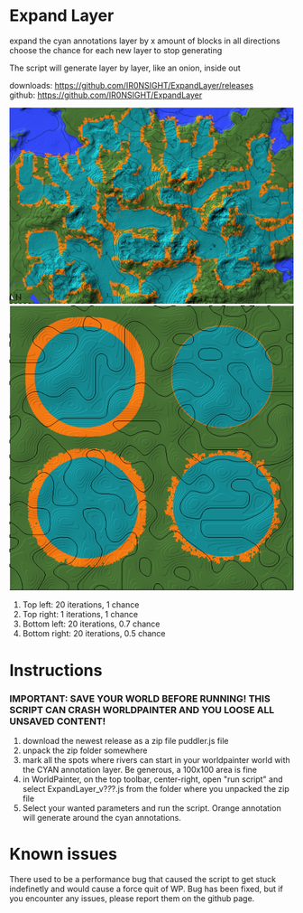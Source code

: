 # Expand Layer

expand the cyan annotations layer by x amount of blocks in all directions
choose the chance for each new layer to stop generating

The script will generate layer by layer, like an onion, inside out

downloads: https://github.com/IR0NSIGHT/ExpandLayer/releases  
github: https://github.com/IR0NSIGHT/ExpandLayer

![](./PR/thumbnail.PNG)
![](./PR/example_4_ops.png)
1. Top left: 20 iterations, 1 chance
2. Top right: 1 iterations, 1 chance
3. Bottom left: 20 iterations, 0.7 chance
4. Bottom right: 20 iterations, 0.5 chance

# Instructions

### IMPORTANT: SAVE YOUR WORLD BEFORE RUNNING! THIS SCRIPT CAN CRASH WORLDPAINTER AND YOU LOOSE ALL UNSAVED CONTENT!

1. download the newest release as a zip file puddler.js file
2. unpack the zip folder somewhere
3. mark all the spots where rivers can start in your worldpainter world with the CYAN annotation layer. Be generous, a
   100x100 area is fine
4. in WorldPainter, on the top toolbar, center-right, open "run script" and select ExpandLayer_v?_?_?.js from the folder where you
   unpacked the zip file
5. Select your wanted parameters and run the script. Orange annotation will generate around the cyan annotations.

# Known issues
There used to be a performance bug that caused the script to get stuck indefinetly and would cause a force quit of WP.
Bug has been fixed, but if you encounter any issues, please report them on the github page.
